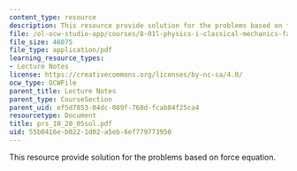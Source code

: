 ```yaml
---
content_type: resource
description: This resource provide solution for the problems based on force equation.
file: /ol-ocw-studio-app/courses/8-01l-physics-i-classical-mechanics-fall-2005/55b0416eb0221d02a5eb6ef779773950_prs_10_20_05sol.pdf
file_size: 46075
file_type: application/pdf
learning_resource_types:
- Lecture Notes
license: https://creativecommons.org/licenses/by-nc-sa/4.0/
ocw_type: OCWFile
parent_title: Lecture Notes
parent_type: CourseSection
parent_uid: ef5d7853-04dc-089f-760d-fcab84f25ca4
resourcetype: Document
title: prs_10_20_05sol.pdf
uid: 55b0416e-b022-1d02-a5eb-6ef779773950
---
```

This resource provide solution for the problems based on force equation.